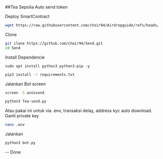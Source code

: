 ##Tea Sepolia Auto send token

Deploy SmartContract

```bash
wget https://raw.githubusercontent.com/choir94/Airdropguide/refs/heads/main/Teh.sh && chmod +x Teh.sh && ./Teh.sh
```

Clone

```bash
git clone https://github.com/choir94/Send.git
cd Send
```

Install Dependencie
```
sudo apt install python3 python3-pip -y
```

```bash
pip3 install -r requirements.txt
```

Jalankan Bot
screen

```bash
screen -S autosend
```
```bash
python3 Tea-send.py
```
Atau pakai ini untuk via .env, transaksi delay, address kyc auto download.
Ganti private key
```bash
nano .env
```
Jalankan
```bash
python3 bot.py
```

-- Done
